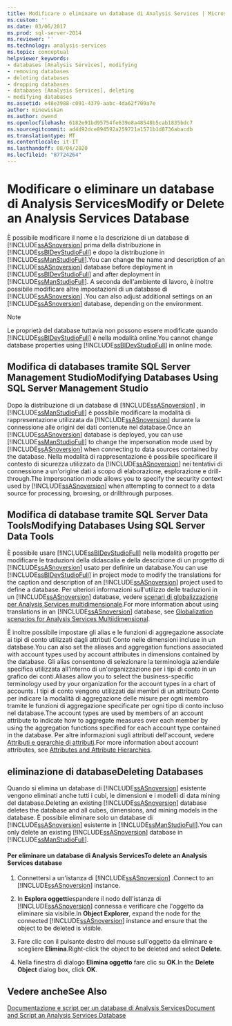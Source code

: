 ```yaml
---
title: Modificare o eliminare un database di Analysis Services | Microsoft Docs
ms.custom: ''
ms.date: 03/06/2017
ms.prod: sql-server-2014
ms.reviewer: ''
ms.technology: analysis-services
ms.topic: conceptual
helpviewer_keywords:
- databases [Analysis Services], modifying
- removing databases
- deleting databases
- dropping databases
- databases [Analysis Services], deleting
- modifying databases
ms.assetid: e48e3988-c091-4379-aabc-4da62f709a7e
author: minewiskan
ms.author: owend
ms.openlocfilehash: 6182e91bd95754fe639e8a48548b5cab1835bdc7
ms.sourcegitcommit: ad4d92dce894592a259721a1571b1d8736abacdb
ms.translationtype: MT
ms.contentlocale: it-IT
ms.lasthandoff: 08/04/2020
ms.locfileid: "87724264"
---
```

# <a name="modify-or-delete-an-analysis-services-database"></a><span data-ttu-id="cd233-102">Modificare o eliminare un database di Analysis Services</span><span class="sxs-lookup"><span data-stu-id="cd233-102">Modify or Delete an Analysis Services Database</span></span>
  <span data-ttu-id="cd233-103">È possibile modificare il nome e la descrizione di un database di [!INCLUDE[ssASnoversion](../../includes/ssasnoversion-md.md)] prima della distribuzione in [!INCLUDE[ssBIDevStudioFull](../../includes/ssbidevstudiofull-md.md)] e dopo la distribuzione in [!INCLUDE[ssManStudioFull](../../includes/ssmanstudiofull-md.md)].</span><span class="sxs-lookup"><span data-stu-id="cd233-103">You can change the name and description of an [!INCLUDE[ssASnoversion](../../includes/ssasnoversion-md.md)] database before deployment in [!INCLUDE[ssBIDevStudioFull](../../includes/ssbidevstudiofull-md.md)] and after deployment in [!INCLUDE[ssManStudioFull](../../includes/ssmanstudiofull-md.md)].</span></span> <span data-ttu-id="cd233-104">A seconda dell'ambiente di lavoro, è inoltre possibile modificare altre impostazioni di un database di [!INCLUDE[ssASnoversion](../../includes/ssasnoversion-md.md)] .</span><span class="sxs-lookup"><span data-stu-id="cd233-104">You can also adjust additional settings on an [!INCLUDE[ssASnoversion](../../includes/ssasnoversion-md.md)] database, depending on the environment.</span></span>  
  
> [!NOTE]  
>  <span data-ttu-id="cd233-105">Le proprietà del database tuttavia non possono essere modificate quando [!INCLUDE[ssBIDevStudioFull](../../includes/ssbidevstudiofull-md.md)] è nella modalità online.</span><span class="sxs-lookup"><span data-stu-id="cd233-105">You cannot change database properties using [!INCLUDE[ssBIDevStudioFull](../../includes/ssbidevstudiofull-md.md)] in online mode.</span></span>  
  
## <a name="modifying-databases-using-sql-server-management-studio"></a><span data-ttu-id="cd233-106">Modifica di databases tramite SQL Server Management Studio</span><span class="sxs-lookup"><span data-stu-id="cd233-106">Modifying Databases Using SQL Server Management Studio</span></span>  
 <span data-ttu-id="cd233-107">Dopo la distribuzione di un database di [!INCLUDE[ssASnoversion](../../includes/ssasnoversion-md.md)] , in [!INCLUDE[ssManStudioFull](../../includes/ssmanstudiofull-md.md)] è possibile modificare la modalità di rappresentazione utilizzata da [!INCLUDE[ssASnoversion](../../includes/ssasnoversion-md.md)] durante la connessione alle origini dei dati contenute nel database.</span><span class="sxs-lookup"><span data-stu-id="cd233-107">Once an [!INCLUDE[ssASnoversion](../../includes/ssasnoversion-md.md)] database is deployed, you can use [!INCLUDE[ssManStudioFull](../../includes/ssmanstudiofull-md.md)] to change the impersonation mode used by [!INCLUDE[ssASnoversion](../../includes/ssasnoversion-md.md)] when connecting to data sources contained by the database.</span></span> <span data-ttu-id="cd233-108">Nella modalità di rappresentazione è possibile specificare il contesto di sicurezza utilizzato da [!INCLUDE[ssASnoversion](../../includes/ssasnoversion-md.md)] nei tentativi di connessione a un'origine dati a scopo di elaborazione, esplorazione e drill-through.</span><span class="sxs-lookup"><span data-stu-id="cd233-108">The impersonation mode allows you to specify the security context used by [!INCLUDE[ssASnoversion](../../includes/ssasnoversion-md.md)] when attempting to connect to a data source for processing, browsing, or drillthrough purposes.</span></span>  
  
## <a name="modifying-databases-using-sql-server-data-tools"></a><span data-ttu-id="cd233-109">Modifica di database tramite SQL Server Data Tools</span><span class="sxs-lookup"><span data-stu-id="cd233-109">Modifying Databases Using SQL Server Data Tools</span></span>  
 <span data-ttu-id="cd233-110">È possibile usare [!INCLUDE[ssBIDevStudioFull](../../includes/ssbidevstudiofull-md.md)] nella modalità progetto per modificare le traduzioni della didascalia e della descrizione di un progetto di [!INCLUDE[ssASnoversion](../../includes/ssasnoversion-md.md)] usato per definire un database.</span><span class="sxs-lookup"><span data-stu-id="cd233-110">You can use [!INCLUDE[ssBIDevStudioFull](../../includes/ssbidevstudiofull-md.md)] in project mode to modify the translations for the caption and description of an [!INCLUDE[ssASnoversion](../../includes/ssasnoversion-md.md)] project used to define a database.</span></span> <span data-ttu-id="cd233-111">Per ulteriori informazioni sull'utilizzo delle traduzioni in un [!INCLUDE[ssASnoversion](../../includes/ssasnoversion-md.md)] database, vedere [scenari di globalizzazione per Analysis Services multidimensionale](../globalization-scenarios-for-analysis-services-multiidimensional.md).</span><span class="sxs-lookup"><span data-stu-id="cd233-111">For more information about using translations in an [!INCLUDE[ssASnoversion](../../includes/ssasnoversion-md.md)] database, see [Globalization scenarios for Analysis Services Multiidimensional](../globalization-scenarios-for-analysis-services-multiidimensional.md).</span></span>  
  
 <span data-ttu-id="cd233-112">È inoltre possibile impostare gli alias e le funzioni di aggregazione associate ai tipi di conto utilizzati dagli attributi Conto nelle dimensioni incluse in un database.</span><span class="sxs-lookup"><span data-stu-id="cd233-112">You can also set the aliases and aggregation functions associated with account types used by account attributes in dimensions contained by the database.</span></span> <span data-ttu-id="cd233-113">Gli alias consentono di selezionare la terminologia aziendale specifica utilizzata all'interno di un'organizzazione per i tipi di conto in un grafico dei conti.</span><span class="sxs-lookup"><span data-stu-id="cd233-113">Aliases allow you to select the business-specific terminology used by your organization for the account types in a chart of accounts.</span></span> <span data-ttu-id="cd233-114">I tipi di conto vengono utilizzati dai membri di un attributo Conto per indicare la modalità di aggregazione delle misure per ogni membro tramite le funzioni di aggregazione specificate per ogni tipo di conto incluso nel database.</span><span class="sxs-lookup"><span data-stu-id="cd233-114">The account types are used by members of an account attribute to indicate how to aggregate measures over each member by using the aggregation functions specified for each account type contained in the database.</span></span> <span data-ttu-id="cd233-115">Per altre informazioni sugli attributi dell'account, vedere [Attributi e gerarchie di attributi](../multidimensional-models-olap-logical-dimension-objects/attributes-and-attribute-hierarchies.md).</span><span class="sxs-lookup"><span data-stu-id="cd233-115">For more information about account attributes, see [Attributes and Attribute Hierarchies](../multidimensional-models-olap-logical-dimension-objects/attributes-and-attribute-hierarchies.md).</span></span>  
  
## <a name="deleting-databases"></a><span data-ttu-id="cd233-116">eliminazione di database</span><span class="sxs-lookup"><span data-stu-id="cd233-116">Deleting Databases</span></span>  
 <span data-ttu-id="cd233-117">Quando si elimina un database di [!INCLUDE[ssASnoversion](../../includes/ssasnoversion-md.md)] esistente vengono eliminati anche tutti i cubi, le dimensioni e i modelli di data mining del database.</span><span class="sxs-lookup"><span data-stu-id="cd233-117">Deleting an existing [!INCLUDE[ssASnoversion](../../includes/ssasnoversion-md.md)] database deletes the database and all cubes, dimensions, and mining models in the database.</span></span> <span data-ttu-id="cd233-118">È possibile eliminare solo un database di [!INCLUDE[ssASnoversion](../../includes/ssasnoversion-md.md)] esistente in [!INCLUDE[ssManStudioFull](../../includes/ssmanstudiofull-md.md)].</span><span class="sxs-lookup"><span data-stu-id="cd233-118">You can only delete an existing [!INCLUDE[ssASnoversion](../../includes/ssasnoversion-md.md)] database in [!INCLUDE[ssManStudioFull](../../includes/ssmanstudiofull-md.md)].</span></span>  
  
#### <a name="to-delete-an-analysis-services-database"></a><span data-ttu-id="cd233-119">Per eliminare un database di Analysis Services</span><span class="sxs-lookup"><span data-stu-id="cd233-119">To delete an Analysis Services database</span></span>  
  
1.  <span data-ttu-id="cd233-120">Connettersi a un'istanza di [!INCLUDE[ssASnoversion](../../includes/ssasnoversion-md.md)] .</span><span class="sxs-lookup"><span data-stu-id="cd233-120">Connect to an [!INCLUDE[ssASnoversion](../../includes/ssasnoversion-md.md)] instance.</span></span>  
  
2.  <span data-ttu-id="cd233-121">In **Esplora oggetti**espandere il nodo dell'istanza di [!INCLUDE[ssASnoversion](../../includes/ssasnoversion-md.md)] connessa e verificare che l'oggetto da eliminare sia visibile.</span><span class="sxs-lookup"><span data-stu-id="cd233-121">In **Object Explorer**, expand the node for the connected [!INCLUDE[ssASnoversion](../../includes/ssasnoversion-md.md)] instance and ensure that the object to be deleted is visible.</span></span>  
  
3.  <span data-ttu-id="cd233-122">Fare clic con il pulsante destro del mouse sull'oggetto da eliminare e scegliere **Elimina**.</span><span class="sxs-lookup"><span data-stu-id="cd233-122">Right-click the object to be deleted and select **Delete**.</span></span>  
  
4.  <span data-ttu-id="cd233-123">Nella finestra di dialogo **Elimina oggetto** fare clic su **OK**.</span><span class="sxs-lookup"><span data-stu-id="cd233-123">In the **Delete Object** dialog box, click **OK**.</span></span>  
  
## <a name="see-also"></a><span data-ttu-id="cd233-124">Vedere anche</span><span class="sxs-lookup"><span data-stu-id="cd233-124">See Also</span></span>  
 [<span data-ttu-id="cd233-125">Documentazione e script per un database di Analysis Services</span><span class="sxs-lookup"><span data-stu-id="cd233-125">Document and Script an Analysis Services Database</span></span>](document-and-script-an-analysis-services-database.md)  
  
  
